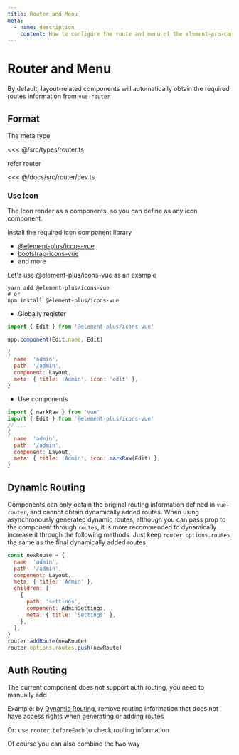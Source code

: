 ```yaml
---
title: Router and Menu
meta:
  - name: description
    content: How to configure the route and menu of the element-pro-components component library
---
```


# Router and Menu

By default, layout-related components will automatically obtain the required routes information from `vue-router`

## Format

The meta type

<<< @/src/types/router.ts

refer router

<<< @/docs/src/router/dev.ts

### Use icon

The Icon render as a components, so you can define as any icon component.

Install the required icon component library

- [@element-plus/icons-vue](https://www.npmjs.com/package/@element-plus/icons-vue)
- [bootstrap-icons-vue](https://www.npmjs.com/package/bootstrap-icons-vue)
- and more

Let's use @element-plus/icons-vue as an example

```
yarn add @element-plus/icons-vue
# or
npm install @element-plus/icons-vue
```

- Globally register

```js
import { Edit } from '@element-plus/icons-vue'

app.component(Edit.name, Edit)
```

```js
{
  name: 'admin',
  path: '/admin',
  component: Layout,
  meta: { title: 'Admin', icon: 'edit' },
}
```

- Use components

```js
import { markRaw } from 'vue'
import { Edit } from '@element-plus/icons-vue'
// ...
{
  name: 'admin',
  path: '/admin',
  component: Layout,
  meta: { title: 'Admin', icon: markRaw(Edit) },
}
```

## Dynamic Routing

Components can only obtain the original routing information defined in `vue-router`, and cannot obtain dynamically added routes. When using asynchronously generated dynamic routes, although you can pass prop ​​to the component through `routes`, it is more recommended to dynamically increase it through the following methods. Just keep `router.options.routes` the same as the final dynamically added routes

```js
const newRoute = {
  name: 'admin',
  path: '/admin',
  component: Layout,
  meta: { title: 'Admin' },
  children: [
    {
      path: 'settings',
      component: AdminSettings,
      meta: { title: 'Settings' },
    },
  ],
}
router.addRoute(newRoute)
router.options.routes.push(newRoute)
```

## Auth Routing

The current component does not support auth routing, you need to manually add

Example: by [Dynamic Routing](#dynamic-routing), remove routing information that does not have access rights when generating or adding routes

Or: use `router.beforeEach` to check routing information

Of course you can also combine the two way
